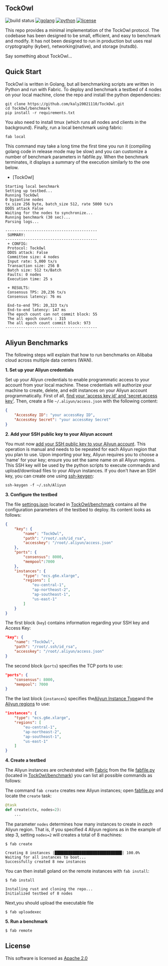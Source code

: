 ## TockOwl

![build status](https://img.shields.io/github/actions/workflow/status/asonnino/hotstuff/rust.yml?style=flat-square&logo=GitHub&logoColor=white&link=https%3A%2F%2Fgithub.com%2Fasonnino%2Fhotstuff%2Factions)
[![golang](https://img.shields.io/badge/golang-1.21.1-blue?style=flat-square&logo=golang)](https://golang.google.cn/doc/go1.21)
[![python](https://img.shields.io/badge/python-3.10-blue?style=flat-square&logo=python&logoColor=white)](https://www.python.org/downloads/release/python-31012/)
[![license](https://img.shields.io/badge/license-Apache-blue.svg?style=flat-square)](LICENSE)

This repo provides a minimal implementation of the TockOwl protocol. The codebase has been designed to be small, efficient, and easy to benchmark and modify. It has not been designed to run in production but uses real cryptography (kyber), networking(native), and storage (nutsdb).

Say something about TockOwl...

## Quick Start

TockOwl is written in Golang, but all benchmarking scripts are written in Python and run with Fabric. To deploy and benchmark a testbed of 4 nodes on your local machine, clone the repo and install the python dependencies:

```shell
git clone https://github.com/kaly20021110/TockOwl.git
cd TockOwl/benchmark
pip install -r requirements.txt
```

You also need to install tmux (which runs all nodes and clients in the background).
Finally, run a local benchmark using fabric:

```shell
fab local
```

This command may take a long time the first time you run it (compiling golang code in release mode may be slow) and you can customize a number of benchmark parameters in fabfile.py. When the benchmark terminates, it displays a summary of the execution similarly to the one below.

- [TockOwl]
```
Starting local benchmark
Setting up testbed...
Running TockOwl
0 byzantine nodes
tx_size 256 byte, batch_size 512, rate 5000 tx/s
DDOS attack False
Waiting for the nodes to synchronize...
Running benchmark (30 sec)...
Parsing logs...

-----------------------------------------
 SUMMARY:
-----------------------------------------
 + CONFIG:
 Protocol: TockOwl 
 DDOS attack: False 
 Committee size: 4 nodes
 Input rate: 5,000 tx/s
 Transaction size: 256 B
 Batch size: 512 tx/Batch
 Faults: 0 nodes
 Execution time: 25 s

 + RESULTS:
 Consensus TPS: 20,236 tx/s
 Consensus latency: 76 ms

 End-to-end TPS: 20,323 tx/s
 End-to-end latency: 147 ms
 The epoch count can not commit block: 55
 The all epoch counts : 315
 The all epoch count commit block: 973
-----------------------------------------
```

## Aliyun Benchmarks
The following steps will explain that how to run benchmarks on Alibaba cloud across multiple data centers (WAN).

**1. Set up your Aliyun credentials**

Set up your Aliyun credentials to enable programmatic access to your account from your local machine. These credentials will authorize your machine to create, delete, and edit instances on your Aliyun account programmatically. First of all, [find your 'access key id' and 'secret access key'](https://help.aliyun.com/document_detail/268244.html). Then, create a file `~/.aliyun/access.json` with the following content:

```json
{
    "AccessKey ID": "your accessKey ID",
    "AccessKey Secret": "your accessKey Secret"
}
```

**2.  Add your SSH public key to your Aliyun account**

You must now [add your SSH public key to your Aliyun account](https://www.alibabacloud.com/help/en/yunxiao/user-guide/configure-ssh-key). This operation is manual and needs to be repeated for each Aliyun region that you plan to use. Upon importing your key, Aliyun requires you to choose a 'name' for your key; ensure you set the same name on all Aliyun regions. This SSH key will be used by the python scripts to execute commands and upload/download files to your Aliyun instances. If you don't have an SSH key, you can create one using [ssh-keygen](https://www.ssh.com/ssh/keygen/):

```
ssh-keygen -f ~/.ssh/Aliyun
```

**3. Configure the testbed**

The file [settings.json](https://github.com/kaly20021110/TockOwl/blob/main/benchmark/settings.json) located in [TockOwl/benchmark](https://github.com/kaly20021110/TockOwl/tree/main/benchmark) contains all the configuration parameters of the testbed to deploy. Its content looks as follows:

```json
{
    "key": {
        "name": "TockOwl",
        "path": "/root/.ssh/id_rsa",
        "accesskey": "/root/.aliyun/access.json"
    },
    "ports": {
        "consensus": 8000,
        "mempool":7000
    },
    "instances": {
        "type": "ecs.g6e.xlarge",
        "regions": [
            "eu-central-1",
            "ap-northeast-2",
            "ap-southeast-1",
            "us-east-1"
        ]
    }
}
```

The first block (`key`) contains information regarding your SSH key and Access Key:

```json
"key": {
    "name": "TockOwl",
    "path": "/root/.ssh/id_rsa",
    "accesskey": "/root/.aliyun/access.json"
}
```

The second block (`ports`) specifies the TCP ports to use:

```json
"ports": {
    "consensus": 8000,
    "mempool": 7000
}
```

The the last block (`instances`) specifies the[Aliyun Instance Type](https://help.aliyun.com/zh/ecs/user-guide/general-purpose-instance-families)and the [Aliyun regions](https://help.aliyun.com/zh/ecs/product-overview/regions-and-zones) to use:

```json
"instances": {
    "type": "ecs.g6e.xlarge",
    "regions": [
        "eu-central-1",
        "ap-northeast-2",
        "ap-southeast-1",
        "us-east-1"
    ]
}
```

**4. Create a testbed**

The Aliyun instances are orchestrated with [Fabric](http://www.fabfile.org/) from the file [fabfile.py](https://github.com/kaly20021110/TockOwl/blob/main/benchmark/fabfile.py) (located in [TockOwl/benchmark](https://github.com/kaly20021110/TockOwl/tree/main/benchmark)) you can list all possible commands as follows:

The command `fab create` creates new Aliyun instances; open [fabfile.py](https://github.com/kaly20021110/TockOwl/blob/main/benchmark/fabfile.py) and locate the `create` task:

```python
@task
def create(ctx, nodes=2):
    ...
```

The parameter `nodes` determines how many instances to create in *each* Aliyun region. That is, if you specified 4 Aliyun regions as in the example of step 3, setting `nodes=2` will creates a total of 8 machines:

```shell
$ fab create

Creating 8 instances |██████████████████████████████| 100.0% 
Waiting for all instances to boot...
Successfully created 8 new instances
```

You can then install goland on the remote instances with `fab install`:

```shell
$ fab install

Installing rust and cloning the repo...
Initialized testbed of 8 nodes
```

Next,you should upload the executable file

```shell
$ fab uploadexec
```

**5. Run a benchmark**

```shell
$ fab remote
```

## License
This software is licensed as [Apache 2.0](https://github.com/kaly20021110/TockOwl/blob/main/LICENSE)